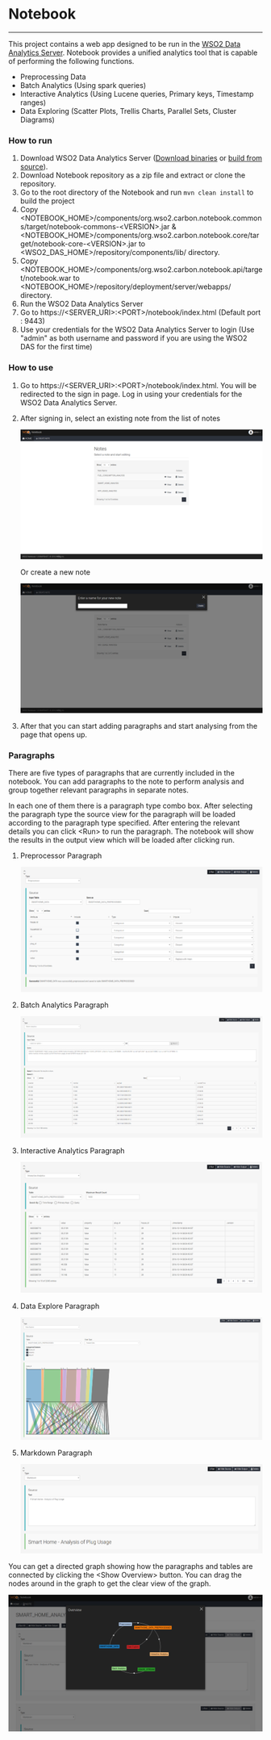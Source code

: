 # Notebook
---
This project contains a web app designed to be run in the [WSO2 Data Analytics Server](http://wso2.com/products/data-analytics-server/). Notebook provides a unified analytics tool that is capable of performing the following functions.

* Preprocessing Data
* Batch Analytics (Using spark queries)
* Interactive Analytics (Using Lucene queries, Primary keys, Timestamp ranges)
* Data Exploring (Scatter Plots, Trellis Charts, Parallel Sets, Cluster Diagrams)


### How to run

1. Download WSO2 Data Analytics Server ([Download binaries](http://wso2.com/products/data-analytics-server/) or [build from source](https://github.com/wso2/product-das)).
2. Download Notebook repository as a zip file and extract or clone the repository.
3. Go to the root directory of the Notebook and run `mvn clean install` to build the project
4. Copy \<NOTEBOOK_HOME>/components/org.wso2.carbon.notebook.commons/target/notebook-commons-\<VERSION>.jar & \<NOTEBOOK_HOME>/components/org.wso2.carbon.notebook.core/target/notebook-core-\<VERSION>.jar to \<WSO2_DAS_HOME>/repository/components/lib/ directory.
5. Copy \<NOTEBOOK_HOME>/components/org.wso2.carbon.notebook.api/target/notebook.war to \<NOTEBOOK_HOME>/repository/deployment/server/webapps/ directory.
6. Run the WSO2 Data Analytics Server
7. Go to https://\<SERVER_URI>:\<PORT>/notebook/index.html (Default port : 9443)
8. Use your credentials for the WSO2 Data Analytics Server to login (Use "admin" as both username and password if you are using the WSO2 DAS for the first time)

### How to use

1. Go to https://\<SERVER_URI>:\<PORT>/notebook/index.html. You will be redirected to the sign in page. Log in using your credentials for the WSO2 Data Analytics Server.
2. After signing in, select an existing note from the list of notes
   
   ![alt text](docs/images/NotesListScreenshot.png)
   
   Or create a new note
   
   ![alt text](docs/images/CreateNoteScreenshot.png)
3. After that you can start adding paragraphs and start analysing from the page that opens up.

### Paragraphs

There are five types of paragraphs that are currently included in the notebook. You can add paragraphs to the note to perform analysis and group together relevant paragraphs in separate notes.

In each one of them there is a paragraph type combo box. After selecting the paragraph type the source view for the paragraph will be loaded according to the paragraph type specified. After entering the relevant details you can click \<Run> to run the paragraph. The notebook will show the results in the output view which will be loaded after clicking run.

1. Preprocessor Paragraph

   ![alt text](docs/images/PreprocessorParagraphScreenshot.png)

2. Batch Analytics Paragraph
   
   ![alt text](docs/images/BatchAnalyticsParagraphScreenshot.png)

3. Interactive Analytics Paragraph
   
   ![alt text](docs/images/InteractiveAnalyticsParagraph.png)

4. Data Explore Paragraph
   
   ![alt text](docs/images/DataExploreParagraphScreenshot.png)

5. Markdown Paragraph
   
   ![alt text](docs/images/MarkdownParagraphScreenshot.png)
   
You can get a directed graph showing how the paragraphs and tables are connected by clicking the \<Show Overview> button. You can drag the nodes around in the graph to get the clear view of the graph.

![alt text](docs/images/NoteOverviewScreenshot.png)
